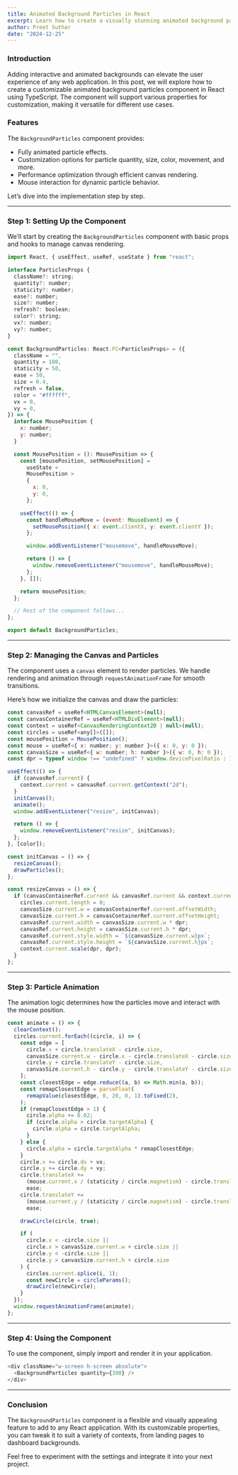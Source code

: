 ```yaml
---
title: Animated Background Particles in React
excerpt: Learn how to create a visually stunning animated background particles component using React and TypeScript.
author: Preet Suthar
date: "2024-12-25"
---
```


### Introduction

Adding interactive and animated backgrounds can elevate the user experience of any web application. In this post, we will explore how to create a customizable animated background particles component in React using TypeScript. The component will support various properties for customization, making it versatile for different use cases.

### Features

The `BackgroundParticles` component provides:

- Fully animated particle effects.
- Customization options for particle quantity, size, color, movement, and more.
- Performance optimization through efficient canvas rendering.
- Mouse interaction for dynamic particle behavior.

Let’s dive into the implementation step by step.

---

### Step 1: Setting Up the Component

We’ll start by creating the `BackgroundParticles` component with basic props and hooks to manage canvas rendering.

```js
import React, { useEffect, useRef, useState } from "react";

interface ParticlesProps {
  className?: string;
  quantity?: number;
  staticity?: number;
  ease?: number;
  size?: number;
  refresh?: boolean;
  color?: string;
  vx?: number;
  vy?: number;
}

const BackgroundParticles: React.FC<ParticlesProps> = ({
  className = "",
  quantity = 100,
  staticity = 50,
  ease = 50,
  size = 0.4,
  refresh = false,
  color = "#ffffff",
  vx = 0,
  vy = 0,
}) => {
  interface MousePosition {
    x: number;
    y: number;
  }

  const MousePosition = (): MousePosition => {
    const [mousePosition, setMousePosition] =
      useState <
      MousePosition >
      {
        x: 0,
        y: 0,
      };

    useEffect(() => {
      const handleMouseMove = (event: MouseEvent) => {
        setMousePosition({ x: event.clientX, y: event.clientY });
      };

      window.addEventListener("mousemove", handleMouseMove);

      return () => {
        window.removeEventListener("mousemove", handleMouseMove);
      };
    }, []);

    return mousePosition;
  };

  // Rest of the component follows...
};

export default BackgroundParticles;
```

---

### Step 2: Managing the Canvas and Particles

The component uses a `canvas` element to render particles. We handle rendering and animation through `requestAnimationFrame` for smooth transitions.

Here’s how we initialize the canvas and draw the particles:

```js
const canvasRef = useRef<HTMLCanvasElement>(null);
const canvasContainerRef = useRef<HTMLDivElement>(null);
const context = useRef<CanvasRenderingContext2D | null>(null);
const circles = useRef<any[]>([]);
const mousePosition = MousePosition();
const mouse = useRef<{ x: number; y: number }>({ x: 0, y: 0 });
const canvasSize = useRef<{ w: number; h: number }>({ w: 0, h: 0 });
const dpr = typeof window !== "undefined" ? window.devicePixelRatio : 1;

useEffect(() => {
  if (canvasRef.current) {
    context.current = canvasRef.current.getContext("2d");
  }
  initCanvas();
  animate();
  window.addEventListener("resize", initCanvas);

  return () => {
    window.removeEventListener("resize", initCanvas);
  };
}, [color]);

const initCanvas = () => {
  resizeCanvas();
  drawParticles();
};

const resizeCanvas = () => {
  if (canvasContainerRef.current && canvasRef.current && context.current) {
    circles.current.length = 0;
    canvasSize.current.w = canvasContainerRef.current.offsetWidth;
    canvasSize.current.h = canvasContainerRef.current.offsetHeight;
    canvasRef.current.width = canvasSize.current.w * dpr;
    canvasRef.current.height = canvasSize.current.h * dpr;
    canvasRef.current.style.width = `${canvasSize.current.w}px`;
    canvasRef.current.style.height = `${canvasSize.current.h}px`;
    context.current.scale(dpr, dpr);
  }
};
```

---

### Step 3: Particle Animation

The animation logic determines how the particles move and interact with the mouse position.

```js
const animate = () => {
  clearContext();
  circles.current.forEach((circle, i) => {
    const edge = [
      circle.x + circle.translateX - circle.size,
      canvasSize.current.w - circle.x - circle.translateX - circle.size,
      circle.y + circle.translateY - circle.size,
      canvasSize.current.h - circle.y - circle.translateY - circle.size,
    ];
    const closestEdge = edge.reduce((a, b) => Math.min(a, b));
    const remapClosestEdge = parseFloat(
      remapValue(closestEdge, 0, 20, 0, 1).toFixed(2),
    );
    if (remapClosestEdge > 1) {
      circle.alpha += 0.02;
      if (circle.alpha > circle.targetAlpha) {
        circle.alpha = circle.targetAlpha;
      }
    } else {
      circle.alpha = circle.targetAlpha * remapClosestEdge;
    }
    circle.x += circle.dx + vx;
    circle.y += circle.dy + vy;
    circle.translateX +=
      (mouse.current.x / (staticity / circle.magnetism) - circle.translateX) /
      ease;
    circle.translateY +=
      (mouse.current.y / (staticity / circle.magnetism) - circle.translateY) /
      ease;

    drawCircle(circle, true);

    if (
      circle.x < -circle.size ||
      circle.x > canvasSize.current.w + circle.size ||
      circle.y < -circle.size ||
      circle.y > canvasSize.current.h + circle.size
    ) {
      circles.current.splice(i, 1);
      const newCircle = circleParams();
      drawCircle(newCircle);
    }
  });
  window.requestAnimationFrame(animate);
};
```

---

### Step 4: Using the Component

To use the component, simply import and render it in your application.

```js
<div className="w-screen h-screen absolute">
  <BackgroundParticles quantity={300} />
</div>
```

---

### Conclusion

The `BackgroundParticles` component is a flexible and visually appealing feature to add to any React application. With its customizable properties, you can tweak it to suit a variety of contexts, from landing pages to dashboard backgrounds.

Feel free to experiment with the settings and integrate it into your next project.
